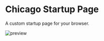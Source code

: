 # Chicago Startup Page

A custom startup page for your browser. 

![preview](https://github.com/timothypholmes/start-page-chicago/blob/main/preview.png)
